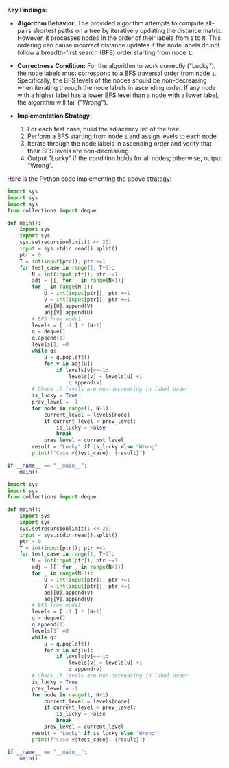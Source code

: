 **Key Findings:**

- **Algorithm Behavior:** The provided algorithm attempts to compute all-pairs shortest paths on a tree by iteratively updating the distance matrix. However, it processes nodes in the order of their labels from `1` to `N`. This ordering can cause incorrect distance updates if the node labels do not follow a breadth-first search (BFS) order starting from node `1`.
  
- **Correctness Condition:** For the algorithm to work correctly ("Lucky"), the node labels must correspond to a BFS traversal order from node `1`. Specifically, the BFS levels of the nodes should be non-decreasing when iterating through the node labels in ascending order. If any node with a higher label has a lower BFS level than a node with a lower label, the algorithm will fail ("Wrong").

- **Implementation Strategy:** 
  1. For each test case, build the adjacency list of the tree.
  2. Perform a BFS starting from node `1` and assign levels to each node.
  3. Iterate through the node labels in ascending order and verify that their BFS levels are non-decreasing.
  4. Output "Lucky" if the condition holds for all nodes; otherwise, output "Wrong".

Here is the Python code implementing the above strategy:

```python
import sys
import sys
import sys
from collections import deque

def main():
    import sys
    import sys
    sys.setrecursionlimit(1 << 25)
    input = sys.stdin.read().split()
    ptr = 0
    T = int(input[ptr]); ptr +=1
    for test_case in range(1, T+1):
        N = int(input[ptr]); ptr +=1
        adj = [[] for _ in range(N+1)]
        for _ in range(N-1):
            U = int(input[ptr]); ptr +=1
            V = int(input[ptr]); ptr +=1
            adj[U].append(V)
            adj[V].append(U)
        # BFS from node1
        levels = [ -1 ] * (N+1)
        q = deque()
        q.append(1)
        levels[1] =0
        while q:
            u = q.popleft()
            for v in adj[u]:
                if levels[v]==-1:
                    levels[v] = levels[u] +1
                    q.append(v)
        # Check if levels are non-decreasing in label order
        is_lucky = True
        prev_level = -1
        for node in range(1, N+1):
            current_level = levels[node]
            if current_level < prev_level:
                is_lucky = False
                break
            prev_level = current_level
        result = "Lucky" if is_lucky else "Wrong"
        print(f"Case #{test_case}: {result}")

if __name__ == "__main__":
    main()
```

```python
import sys
import sys
from collections import deque

def main():
    import sys
    import sys
    sys.setrecursionlimit(1 << 25)
    input = sys.stdin.read().split()
    ptr = 0
    T = int(input[ptr]); ptr +=1
    for test_case in range(1, T+1):
        N = int(input[ptr]); ptr +=1
        adj = [[] for _ in range(N+1)]
        for _ in range(N-1):
            U = int(input[ptr]); ptr +=1
            V = int(input[ptr]); ptr +=1
            adj[U].append(V)
            adj[V].append(U)
        # BFS from node1
        levels = [ -1 ] * (N+1)
        q = deque()
        q.append(1)
        levels[1] =0
        while q:
            u = q.popleft()
            for v in adj[u]:
                if levels[v]==-1:
                    levels[v] = levels[u] +1
                    q.append(v)
        # Check if levels are non-decreasing in label order
        is_lucky = True
        prev_level = -1
        for node in range(1, N+1):
            current_level = levels[node]
            if current_level < prev_level:
                is_lucky = False
                break
            prev_level = current_level
        result = "Lucky" if is_lucky else "Wrong"
        print(f"Case #{test_case}: {result}")

if __name__ == "__main__":
    main()
```